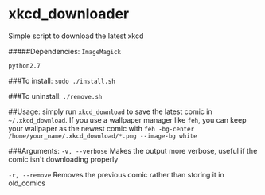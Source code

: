 # xkcd_downloader
Simple script to download the latest xkcd 

#####Dependencies: 
`ImageMagick` 

`python2.7`

###To install:
`sudo ./install.sh`

###To uninstall: 
`./remove.sh`

##Usage:
simply run `xkcd_download` to save the latest comic in `~/.xkcd_download`. If you use a wallpaper manager like `feh`, you can keep your wallpaper as the newest comic with `feh -bg-center /home/your_name/.xkcd_download/*.png --image-bg white`

###Arguments: 
`-v, --verbose`     Makes the output more verbose, useful if the comic isn't downloading properly


`-r, --remove`      Removes the previous comic rather than storing it in old_comics


